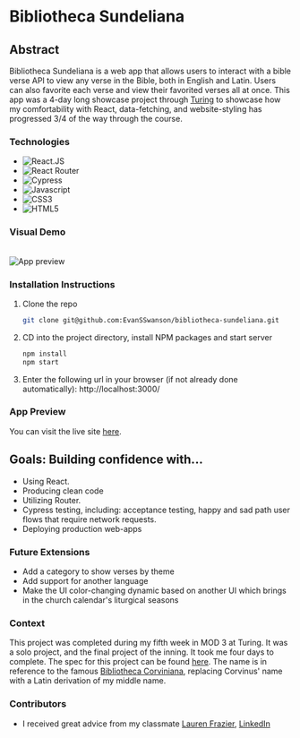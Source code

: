 # Bibliotheca Sundeliana

## Abstract

Bibliotheca Sundeliana is a web app that allows users to interact with a bible verse API to view any verse in the Bible, both in English and Latin. Users can also favorite each verse and view their favorited verses all at once. This app was a 4-day long showcase project through [Turing](https://turing.edu/) to showcase how my comfortability with React, data-fetching, and website-styling has progressed 3/4 of the way through the course.

### Technologies

- ![React.JS](https://img.shields.io/badge/-ReactJS-61DAFB?logo=react&logoColor=white&style=plastic)
- ![React Router](https://img.shields.io/badge/-React%20Router-CA4245?logo=react-router&logoColor=white&style=plastic)
- ![Cypress](https://img.shields.io/badge/-Cypress-17202C?logo=cypress&logoColor=white&style=plastic)
- ![Javascript](https://img.shields.io/badge/-Javascript-F7DF1E?logo=javascript&logoColor=white&style=plastic)
- ![CSS3](https://img.shields.io/badge/-CSS3-1572B6?logo=css3&logoColor=white&style=plastic)
- ![HTML5](https://img.shields.io/badge/-HTML5-E34F26?logo=html5&logoColor=white&style=plastic)

### Visual Demo
</br>
<img src="./putrid-pepinos.gif" alt="App preview">

### Installation Instructions
1. Clone the repo
   ```sh
   git clone git@github.com:EvanSSwanson/bibliotheca-sundeliana.git
   ```
2. CD into the project directory, install NPM packages and start server
   ```sh
   npm install
   npm start
   ``` 
3. Enter the following url in your browser (if not already done automatically): http://localhost:3000/

### App Preview 
You can visit the live site [here]().

## Goals: Building confidence with...
- Using React.
- Producing clean code
- Utilizing Router.
- Cypress testing, including: acceptance testing, happy and sad path user flows that require network requests.
- Deploying production web-apps


### Future Extensions
- Add a category to show verses by theme
- Add support for another language
- Make the UI color-changing dynamic based on another UI which brings in the church calendar's liturgical seasons

### Context
This project was completed during my fifth week in MOD 3 at Turing. It was a solo project, and the final project of the inning. It took me four days to complete. The spec for this project can be found [here](https://frontend.turing.edu/projects/module-3/showcase.html). The name is in reference to the famous [Bibliotheca Corviniana](https://en.wikipedia.org/wiki/Bibliotheca_Corviniana), replacing Corvinus' name with a Latin derivation of my middle name.

### Contributors

- I received great advice from my classmate [Lauren Frazier](https://github.com/FrazierLE), [LinkedIn](https://www.linkedin.com/in/lauren-frazier-745053188/)
